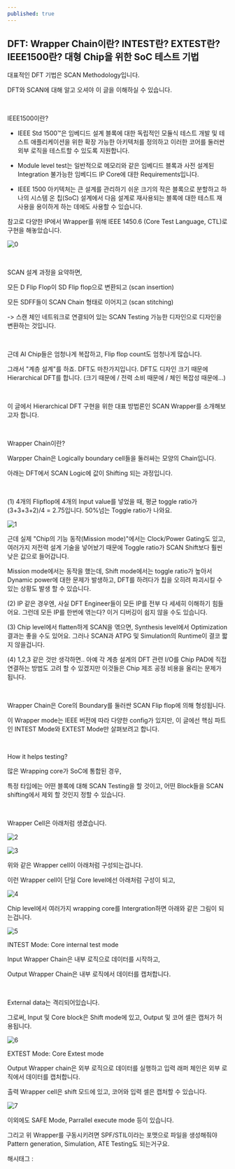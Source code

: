 ```yaml
---
published: true
---
```

## DFT: Wrapper Chain이란? INTEST란? EXTEST란? IEEE1500란? 대형 Chip을 위한 SoC 테스트 기법

대표적인 DFT 기법은 SCAN Methodology입니다.

DFT와 SCAN에 대해 알고 오셔야 이 글을 이해하실 수 있습니다.

​

IEEE1500이란?

- IEEE Std 1500™은 임베디드 설계 블록에 대한 독립적인 모듈식 테스트 개발 및 테스트 애플리케이션을 위한 확장 가능한 아키텍처를 정의하고 이러한 코어를 둘러싼 외부 로직을 테스트할 수 있도록 지원합니다.

- Module level test는 일반적으로 메모리와 같은 임베디드 블록과 사전 설계된 Integration 불가능한 임베디드 IP Core에 대한 Requirements입니다. 

- IEEE 1500 아키텍처는 큰 설계를 관리하기 쉬운 크기의 작은 블록으로 분할하고 하나의 시스템 온 칩(SoC) 설계에서 다음 설계로 재사용되는 블록에 대한 테스트 재사용을 용이하게 하는 데에도 사용할 수 있습니다.

참고로 다양한 IP에서 Wrapper를 위해 IEEE 1450.6 (Core Test Language, CTL)로 구현을 해놓았습니다.

![0](/assets/img/223350612231/0.png)

​

SCAN 설계 과정을 요약하면,

모든 D Flip Flop이 SD Flip flop으로 변환되고 (scan insertion)

모든 SDFF들이 SCAN Chain 형태로 이어지고 (scan stitching)

-> 스캔 체인 네트워크로 연결되어 있는 SCAN Testing 가능한 디자인으로 디자인을 변환하는 것입니다.

​

근데 AI Chip들은 엄청나게  복잡하고, Flip flop count도 엄청나게 많습니다.

그래서 "계층 설계"를 하죠. DFT도 마찬가지입니다. DFT도 디자인 크기 때문에 Hierarchical DFT를 합니다. (크기 때문에 / 전력 소비 때문에 / 체인 복잡성 때문에...)

​

이 글에서 Hierarchical DFT 구현을 위한 대표 방법론인 SCAN Wrapper를 소개해보고자 합니다.

​

Wrapper Chain이란?

Warpper Chain은 Logically boundary cell들을 둘러싸는 모양의 Chain입니다.

아래는 DFT에서 SCAN Logic에 값이 Shifting 되는 과정입니다.

​

(1) 4개의 Flipflop에 4개의 Input value를 넣었을 때, 평균 toggle ratio가 (3+3+3+2)/4 = 2.75입니다. 50%넘는 Toggle ratio가 나와요.

![1](/assets/img/223350612231/1.png)

근데 실제 "Chip의 기능 동작(Mission mode)"에서는 Clock/Power Gating도 있고, 여러가지 저전력 설계 기술을 넣어놨기 때문에 Toggle ratio가 SCAN Shift보다 훨씬 낮은 값으로 들어갑니다.

Mission mode에서는 동작을 했는데, Shift mode에서는 toggle ratio가 높아서 Dynamic power에 대한 문제가 발생하고, DFT를 하려다가 칩을 오히려 파괴시킬 수 있는 상황도 발생 할 수 있습니다.

(2) IP 같은 경우엔, 사실 DFT Engineer들이 모든 IP를 전부 다 세세히 이해하기 힘들어요. 그런데 모든 IP를 한번에 엮는다? 이거 디버깅이 쉽지 않을 수도 있습니다.

(3) Chip level에서 flatten하게 SCAN을 엮으면, Synthesis level에서 Optimization 결과는 좋을 수도 있어요. 그러나 SCAN과 ATPG 및 Simulation의 Runtime이 결코 짧지 않을겁니다.

(4) 1,2,3 같은 것만 생각하면.. 아예 각 계층 설계의 DFT 관련 I/O를 Chip PAD에 직접 연결하는 방법도 고려 할 수 있겠지만 이것들은 Chip 제조 공정 비용을 올리는 문제가 됩니다.

​

Wrapper Chain은 Core의 Boundary를 둘러싼 SCAN Flip flop에 의해 형성됩니다.

이 Wrapper mode는 IEEE 버전에 따라 다양한 config가 있지만, 이 글에선 핵심 파트인 INTEST Mode와 EXTEST Mode만 살펴보려고 합니다.

​

How it helps testing?

많은 Wrapping core가 SoC에 통합된 경우,

특정 타임에는 어떤 블록에 대해 SCAN Testing을 할 것이고, 어떤 Block들을 SCAN shifting에서 제외 할 것인지 정할 수 있습니다.

​

Wrapper Cell은 아래처럼 생겼습니다.

![2](/assets/img/223350612231/2.png)

![3](/assets/img/223350612231/3.png)

위와 같은 Wrapper cell이 아래처럼 구성되는겁니다.

이런 Wrapper cell이 단일 Core level에선 아래처럼 구성이 되고,

![4](/assets/img/223350612231/4.png)

Chip level에서 여러가지 wrapping core를 Intergration하면 아래와 같은 그림이 되는겁니다.

![5](/assets/img/223350612231/5.png)

INTEST Mode: Core internal test mode

Input Wrapper Chain은 내부 로직으로 데이터를 시작하고,

Output Wrapper Chain은 내부 로직에서 데이터를 캡처합니다.

​

External data는 격리되어있습니다.

그로써, Input 및 Core block은 Shift mode에 있고, Output 및 코어 셀은 캡처가 허용됩니다.

![6](/assets/img/223350612231/6.png)

EXTEST Mode: Core Extest mode

Output Wrapper chain은 외부 로직으로 데이터를 실행하고 입력 래퍼 체인은 외부 로직에서 데이터를 캡처합니다.

출력 Wrapper cell은 shift 모드에 있고, 코어와 입력 셀은 캡처할 수 있습니다.

![7](/assets/img/223350612231/7.png)

이외에도 SAFE Mode, Parrallel execute mode 등이 있습니다.

그리고 위 Wrapper를 구동시키려면 SPF/STIL이라는 포맷으로 파일을 생성해줘야 Pattern generation, Simulation, ATE Testing도 되는거구요.

 해시태그 : 